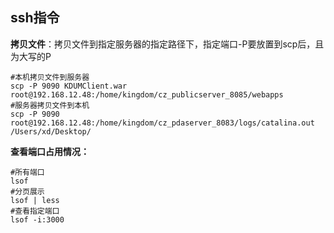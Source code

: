 ## ssh指令

**拷贝文件**：拷贝文件到指定服务器的指定路径下，指定端口-P要放置到scp后，且为大写的P

```shell
#本机拷贝文件到服务器
scp -P 9090 KDUMClient.war root@192.168.12.48:/home/kingdom/cz_publicserver_8085/webapps
#服务器拷贝文件到本机
scp -P 9090 root@192.168.12.48:/home/kingdom/cz_pdaserver_8083/logs/catalina.out /Users/xd/Desktop/
```

**查看端口占用情况：**

```Shell
#所有端口
lsof
#分页展示
lsof | less
#查看指定端口
lsof -i:3000
```

